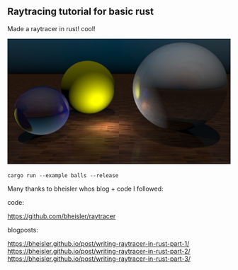 ## Raytracing tutorial for basic rust

Made a raytracer in rust! cool!

![balls](balls_rgb.png)

```
cargo run --example balls --release
```


Many thanks to bheisler whos blog + code I followed:

code:

https://github.com/bheisler/raytracer

blogposts:

https://bheisler.github.io/post/writing-raytracer-in-rust-part-1/
https://bheisler.github.io/post/writing-raytracer-in-rust-part-2/
https://bheisler.github.io/post/writing-raytracer-in-rust-part-3/